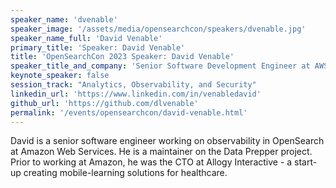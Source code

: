 ```yaml
---
speaker_name: 'dvenable'
speaker_image: '/assets/media/opensearchcon/speakers/dvenable.jpg'
speaker_name_full: 'David Venable'
primary_title: 'Speaker: David Venable'
title: 'OpenSearchCon 2023 Speaker: David Venable'
speaker_title_and_company: 'Senior Software Development Engineer at AWS - OpenSearch'
keynote_speaker: false
session_track: "Analytics, Observability, and Security"
linkedin_url: 'https://www.linkedin.com/in/venabledavid'
github_url: 'https://github.com/dlvenable'
permalink: '/events/opensearchcon/david-venable.html'
---
```


David is a senior software engineer working on observability in OpenSearch at Amazon Web Services. He is a maintainer on the Data Prepper project. Prior to working at Amazon, he was the CTO at Allogy Interactive - a start-up creating mobile-learning solutions for healthcare.

